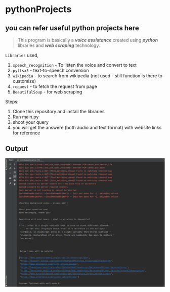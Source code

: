 # pythonProjects

## you can refer useful python projects here

> This program is basically a **_voice assistance_** created using **_python_** libraries and **_web scraping_** technology.

`Libraries` used,

1. `speech_recognition` - To listen the voice and convert to text
2. `pyttsx3` - text-to-speech conversion
3. `wikipedia` - to search from wikipedia (not used - still function is there to customize)
4. `request` - to fetch the request from page
5. `BeautifulSoup` - for web scraping

Steps:

1. Clone this repository and install the libraries
2. Run main.py
3. shoot your query
4. you will get the answere (both audio and text format) with website links for reference

## Output

![Alt text](voiceAssistant.png?raw=true "result")
